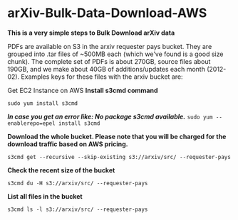 # arXiv-Bulk-Data-Download-AWS

**This is a very simple steps to Bulk Download arXiv data**

PDFs are available on S3 in the arxiv requester pays bucket. They are grouped into .tar files of \~500MB each (which we've found is a good size chunk). The complete set of PDFs is about 270GB, source files about 190GB, and we make about 40GB of additions/updates each month (2012-02). Examples keys for these files with the arxiv bucket are:



Get EC2 Instance on AWS 
**Install s3cmd command**

```sudo yum install s3cmd```

***In case you get an error like: No package s3cmd available.***
```sudo yum --enablerepo=epel install s3cmd```

**Download the whole bucket. Please note that you will be charged for the download traffic based on AWS pricing.** 

```s3cmd get --recursive --skip-existing s3://arxiv/src/ --requester-pays```

**Check the recent size of the bucket**

```s3cmd du -H s3://arxiv/src/ --requester-pays```

**List all files in the bucket**

```s3cmd ls -l s3://arxiv/src/ --requester-pays```
